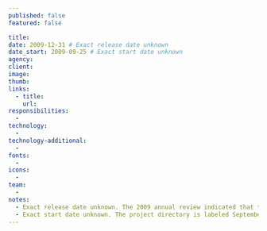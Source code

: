 ```yaml
---
published: false
featured: false

title:
date: 2009-12-31 # Exact release date unknown
date_start: 2009-09-25 # Exact start date unknown
agency:
client:
image:
thumb:
links:
  - title:
    url:
responsibilities:
  -
technology:
  -
technology-additional:
  -
fonts:
  -
icons:
  -
team:
  -
notes:
  - Exact release date unknown. The 2009 annual review indicated that the site was finished.
  - Exact start date unknown. The project directory is labeled September 2009, and it contains files as old as September 25. The first design file is from October 28.
---
```

